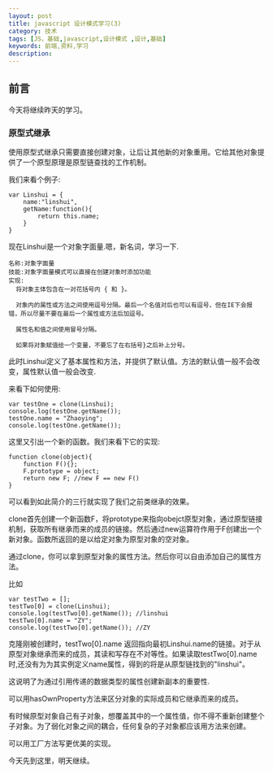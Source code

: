 ```yaml
---
layout: post
title: javascript 设计模式学习(3)
category: 技术
tags: [JS，基础,javascript,设计模式 ,设计,基础]
keywords: 前端,资料,学习
description: 
---
```


## 前言

今天将继续昨天的学习。

### 原型式继承

使用原型式继承只需要直接创建对象，让后让其他新的对象重用。它给其他对象提供了一个原型原理是原型链查找的工作机制。

我们来看个例子:

```
var Linshui = {
	name:"linshui",
	getName:function(){
		return this.name;
	}
}
```

现在Linshui是一个对象字面量.嗯，新名词，学习一下.

```
名称:对象字面量
技能:对象字面量模式可以直接在创建对象时添加功能
实现:
  将对象主体包含在一对花括号内 { 和 }。
  
  对象内的属性或方法之间使用逗号分隔。最后一个名值对后也可以有逗号，但在IE下会报错，所以尽量不要在最后一个属性或方法后加逗号。
  
  属性名和值之间使用冒号分隔。
  
  如果将对象赋值给一个变量，不要忘了在右括号}之后补上分号。

```

此时Linshui定义了基本属性和方法，并提供了默认值。方法的默认值一般不会改变，属性默认值一般会改变.

来看下如何使用:

```
var testOne = clone(Linshui);
console.log(testOne.getName());
testOne.name = "Zhaoying";
console.log(testOne.getName());

```

这里又引出一个新的函数。我们来看下它的实现:

```
function clone(object){
	function F(){};
	F.prototype = object;
	return new F; //new F == new F()
}
```

可以看到如此简介的三行就实现了我们之前类继承的效果。

clone首先创建一个新函数F，将prototype来指向obejct原型对象，通过原型链接机制，获取所有继承而来的成员的链接。然后通过new运算符作用于F创建出一个新对象。函数所返回的是以给定对象为原型对象的空对象。

通过clone，你可以拿到原型对象的属性方法。然后你可以自由添加自己的属性方法。

比如

```
var testTwo = [];
testTwo[0] = clone(Linshui);
console.log(testTwo[0].getName()); //linshui
testTwo[0].name = "ZY";
console.log(testTwo[0].getName()); //ZY

```

克隆刚被创建时，testTwo[0].name 返回指向最初Linshui.name的链接。对于从原型对象继承而来的成员，其读和写存在不对等性。如果读取testTwo[0].name时,还没有为为其实例定义name属性，得到的将是从原型链找到的"linshui"。

这说明了为通过引用传递的数据类型的属性创建新副本的重要性.

可以用hasOwnProperty方法来区分对象的实际成员和它继承而来的成员。

有时候原型对象自己有子对象，想覆盖其中的一个属性值，你不得不重新创建整个子对象。为了弱化对象之间的耦合，任何复杂的子对象都应该用方法来创建。

可以用工厂方法写更优美的实现。

今天先到这里，明天继续。


